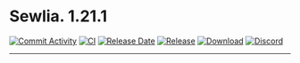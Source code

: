 Sewlia. 1.21.1
===========

[![Commit Activity](https://img.shields.io/github/commit-activity/w/LevelTranic/Sewlia?style=flat-square)]()
[![CI](https://github.com/LevelTranic/Sewlia/actions/workflows/v121_1_build.yml/badge.svg?style=flat-square)](https://github.com/LevelTranic/Sewlia/actions/workflows/v121_1_build.yml)
[![Release Date](https://img.shields.io/github/release-date/LevelTranic/Sewlia?style=flat-square)]()
[![Release](https://img.shields.io/github/v/release/LevelTranic/Sewlia?style=flat-square)]()
[![Download](https://img.shields.io/github/downloads/LevelTranic/Sewlia/total?style=flat-square&color=0&logo=github)](https://tranic.one/downloads/sewlia)
[![Discord](https://badgen.net/discord/online-members/dBbSbv2Vuz?icon=discord&label=Discord&list=what)](https://discord.gg/dBbSbv2Vuz)

----
